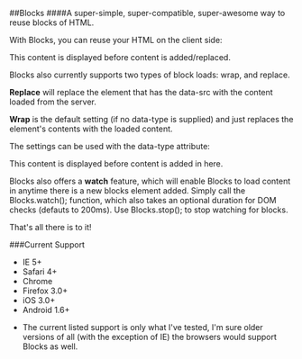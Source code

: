 ##Blocks
####A super-simple, super-compatible, super-awesome way to reuse blocks of HTML.

With Blocks, you can reuse your HTML on the client side:
    <div data-src="path/to/file.html">
    	This content is displayed before content is added/replaced.
    </div>

Blocks also currently supports two types of block loads: wrap, and replace.

**Replace** will replace the element that has the data-src with the content loaded from the server.

**Wrap** is the default setting (if no data-type is supplied) and just replaces the element's contents with the loaded content.

The settings can be used with the data-type attribute:
    <div data-src="path/to/file.html" data-type="wrap">
    	This content is displayed before content is added in here.
    </div>

Blocks also offers a **watch** feature, which will enable Blocks to load content in anytime there is a new blocks element added. Simply call the
    Blocks.watch();
function, which also takes an optional duration for DOM checks (defauts to 200ms). Use
    Blocks.stop();
to stop watching for blocks.

That's all there is to it!

###Current Support
- IE 5+
- Safari 4+
- Chrome 
- Firefox 3.0+
- iOS 3.0+
- Android 1.6+

* The current listed support is only what I've tested, I'm sure older versions of all (with the exception of IE) the browsers would support Blocks as well.